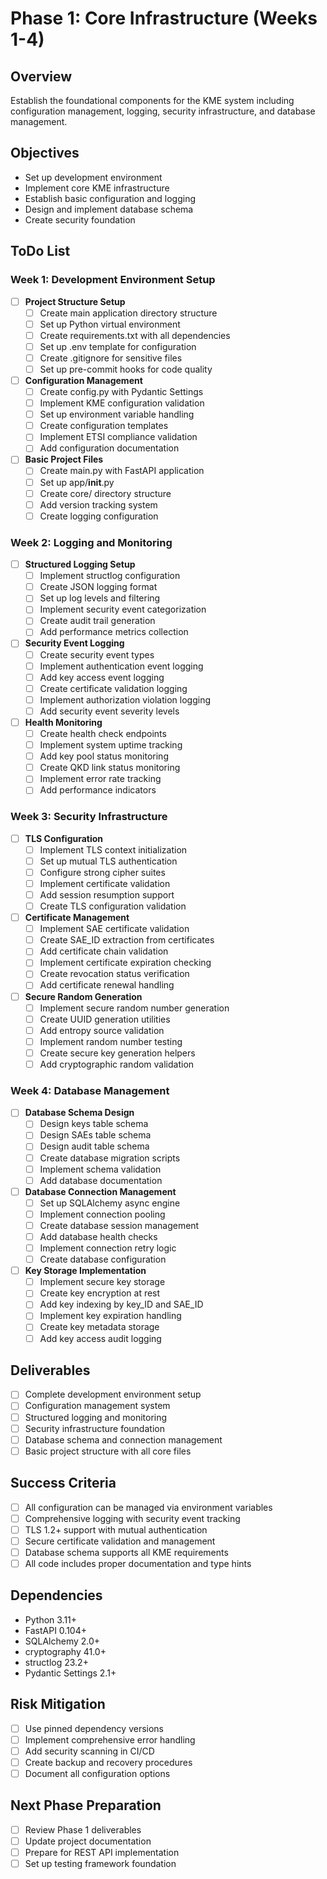 # Phase 1: Core Infrastructure (Weeks 1-4)

## Overview
Establish the foundational components for the KME system including configuration management, logging, security infrastructure, and database management.

## Objectives
- Set up development environment
- Implement core KME infrastructure
- Establish basic configuration and logging
- Design and implement database schema
- Create security foundation

## ToDo List

### Week 1: Development Environment Setup
- [ ] **Project Structure Setup**
  - [ ] Create main application directory structure
  - [ ] Set up Python virtual environment
  - [ ] Create requirements.txt with all dependencies
  - [ ] Set up .env template for configuration
  - [ ] Create .gitignore for sensitive files
  - [ ] Set up pre-commit hooks for code quality

- [ ] **Configuration Management**
  - [ ] Create config.py with Pydantic Settings
  - [ ] Implement KME configuration validation
  - [ ] Set up environment variable handling
  - [ ] Create configuration templates
  - [ ] Implement ETSI compliance validation
  - [ ] Add configuration documentation

- [ ] **Basic Project Files**
  - [ ] Create main.py with FastAPI application
  - [ ] Set up app/__init__.py
  - [ ] Create core/ directory structure
  - [ ] Add version tracking system
  - [ ] Create logging configuration

### Week 2: Logging and Monitoring
- [ ] **Structured Logging Setup**
  - [ ] Implement structlog configuration
  - [ ] Create JSON logging format
  - [ ] Set up log levels and filtering
  - [ ] Implement security event categorization
  - [ ] Create audit trail generation
  - [ ] Add performance metrics collection

- [ ] **Security Event Logging**
  - [ ] Create security event types
  - [ ] Implement authentication event logging
  - [ ] Add key access event logging
  - [ ] Create certificate validation logging
  - [ ] Implement authorization violation logging
  - [ ] Add security event severity levels

- [ ] **Health Monitoring**
  - [ ] Create health check endpoints
  - [ ] Implement system uptime tracking
  - [ ] Add key pool status monitoring
  - [ ] Create QKD link status monitoring
  - [ ] Implement error rate tracking
  - [ ] Add performance indicators

### Week 3: Security Infrastructure
- [ ] **TLS Configuration**
  - [ ] Implement TLS context initialization
  - [ ] Set up mutual TLS authentication
  - [ ] Configure strong cipher suites
  - [ ] Implement certificate validation
  - [ ] Add session resumption support
  - [ ] Create TLS configuration validation

- [ ] **Certificate Management**
  - [ ] Implement SAE certificate validation
  - [ ] Create SAE_ID extraction from certificates
  - [ ] Add certificate chain validation
  - [ ] Implement certificate expiration checking
  - [ ] Create revocation status verification
  - [ ] Add certificate renewal handling

- [ ] **Secure Random Generation**
  - [ ] Implement secure random number generation
  - [ ] Create UUID generation utilities
  - [ ] Add entropy source validation
  - [ ] Implement random number testing
  - [ ] Create secure key generation helpers
  - [ ] Add cryptographic random validation

### Week 4: Database Management
- [ ] **Database Schema Design**
  - [ ] Design keys table schema
  - [ ] Design SAEs table schema
  - [ ] Design audit table schema
  - [ ] Create database migration scripts
  - [ ] Implement schema validation
  - [ ] Add database documentation

- [ ] **Database Connection Management**
  - [ ] Set up SQLAlchemy async engine
  - [ ] Implement connection pooling
  - [ ] Create database session management
  - [ ] Add database health checks
  - [ ] Implement connection retry logic
  - [ ] Create database configuration

- [ ] **Key Storage Implementation**
  - [ ] Implement secure key storage
  - [ ] Create key encryption at rest
  - [ ] Add key indexing by key_ID and SAE_ID
  - [ ] Implement key expiration handling
  - [ ] Create key metadata storage
  - [ ] Add key access audit logging

## Deliverables
- [ ] Complete development environment setup
- [ ] Configuration management system
- [ ] Structured logging and monitoring
- [ ] Security infrastructure foundation
- [ ] Database schema and connection management
- [ ] Basic project structure with all core files

## Success Criteria
- [ ] All configuration can be managed via environment variables
- [ ] Comprehensive logging with security event tracking
- [ ] TLS 1.2+ support with mutual authentication
- [ ] Secure certificate validation and management
- [ ] Database schema supports all KME requirements
- [ ] All code includes proper documentation and type hints

## Dependencies
- Python 3.11+
- FastAPI 0.104+
- SQLAlchemy 2.0+
- cryptography 41.0+
- structlog 23.2+
- Pydantic Settings 2.1+

## Risk Mitigation
- [ ] Use pinned dependency versions
- [ ] Implement comprehensive error handling
- [ ] Add security scanning in CI/CD
- [ ] Create backup and recovery procedures
- [ ] Document all configuration options

## Next Phase Preparation
- [ ] Review Phase 1 deliverables
- [ ] Update project documentation
- [ ] Prepare for REST API implementation
- [ ] Set up testing framework foundation
